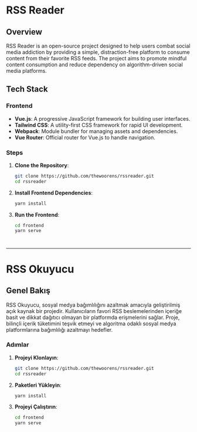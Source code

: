# RSS Reader

## Overview

RSS Reader is an open-source project designed to help users combat social media addiction by providing a simple,
distraction-free platform to consume content from their favorite RSS feeds. The project aims to promote mindful content
consumption and reduce dependency on algorithm-driven social media platforms.

## Tech Stack

### Frontend

- **Vue.js**: A progressive JavaScript framework for building user interfaces.
- **Tailwind CSS**: A utility-first CSS framework for rapid UI development.
- **Webpack**: Module bundler for managing assets and dependencies.
- **Vue Router**: Official router for Vue.js to handle navigation.

### Steps

1. **Clone the Repository**:
   ```bash
   git clone https://github.com/thewoorens/rssreader.git
   cd rssreader
   ```

2. **Install Frontend Dependencies**:
   ```bash
   yarn install
   ```
3. **Run the Frontend**:
   ```bash
   cd frontend
   yarn serve
    ```
   #

---

# RSS Okuyucu

## Genel Bakış

RSS Okuyucu, sosyal medya bağımlılığını azaltmak amacıyla geliştirilmiş açık kaynak bir projedir. Kullanıcıların favori
RSS beslemelerinden içeriğe basit ve dikkat dağıtıcı olmayan bir platformda erişmelerini sağlar. Proje, bilinçli içerik
tüketimini teşvik etmeyi ve algoritma odaklı sosyal medya platformlarına bağımlılığı azaltmayı hedefler.


### Adımlar

1. **Projeyi Klonlayın**:
   ```bash
   git clone https://github.com/thewoorens/rssreader.git
   cd rssreader
   ```

2. **Paketleri Yükleyin**:
   ```bash
   yarn install
   ```
3. **Projeyi Çalıştırın**:
   ```bash
   cd frontend
   yarn serve
    ```

